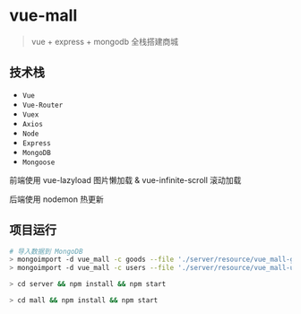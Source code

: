 # vue-mall
> vue + express + mongodb 全栈搭建商城

## 技术栈
- `Vue`
- `Vue-Router`
- `Vuex`
- `Axios`
- `Node`
- `Express`
- `MongoDB`
- `Mongoose`

前端使用 vue-lazyload 图片懒加载 & vue-infinite-scroll 滚动加载  

后端使用 nodemon 热更新

## 项目运行
```bash
# 导入数据到 MongoDB
> mongoimport -d vue_mall -c goods --file './server/resource/vue_mall-goods.json'
> mongoimport -d vue_mall -c users --file './server/resource/vue_mall-users.json'

> cd server && npm install && npm start

> cd mall && npm install && npm start
```
